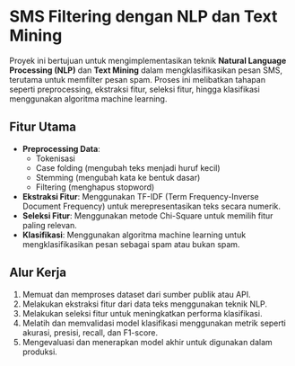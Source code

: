 # SMS Filtering dengan NLP dan Text Mining

Proyek ini bertujuan untuk mengimplementasikan teknik **Natural Language Processing (NLP)** dan **Text Mining** dalam mengklasifikasikan pesan SMS, terutama untuk memfilter pesan spam. Proses ini melibatkan tahapan seperti preprocessing, ekstraksi fitur, seleksi fitur, hingga klasifikasi menggunakan algoritma machine learning.

## Fitur Utama
- **Preprocessing Data**:
  - Tokenisasi
  - Case folding (mengubah teks menjadi huruf kecil)
  - Stemming (mengubah kata ke bentuk dasar)
  - Filtering (menghapus stopword)
- **Ekstraksi Fitur**: Menggunakan TF-IDF (Term Frequency-Inverse Document Frequency) untuk merepresentasikan teks secara numerik.
- **Seleksi Fitur**: Menggunakan metode Chi-Square untuk memilih fitur paling relevan.
- **Klasifikasi**: Menggunakan algoritma machine learning untuk mengklasifikasikan pesan sebagai spam atau bukan spam.

## Alur Kerja
1. Memuat dan memproses dataset dari sumber publik atau API.
2. Melakukan ekstraksi fitur dari data teks menggunakan teknik NLP.
3. Melakukan seleksi fitur untuk meningkatkan performa klasifikasi.
4. Melatih dan memvalidasi model klasifikasi menggunakan metrik seperti akurasi, presisi, recall, dan F1-score.
5. Mengevaluasi dan menerapkan model akhir untuk digunakan dalam produksi.
